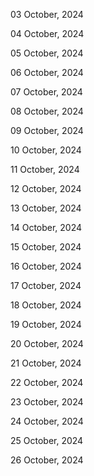 03 October, 2024

04 October, 2024

05 October, 2024

06 October, 2024

07 October, 2024

08 October, 2024

09 October, 2024

10 October, 2024

11 October, 2024

12 October, 2024

13 October, 2024

14 October, 2024

15 October, 2024

16 October, 2024

17 October, 2024

18 October, 2024

19 October, 2024

20 October, 2024

21 October, 2024

22 October, 2024

23 October, 2024

24 October, 2024

25 October, 2024

26 October, 2024